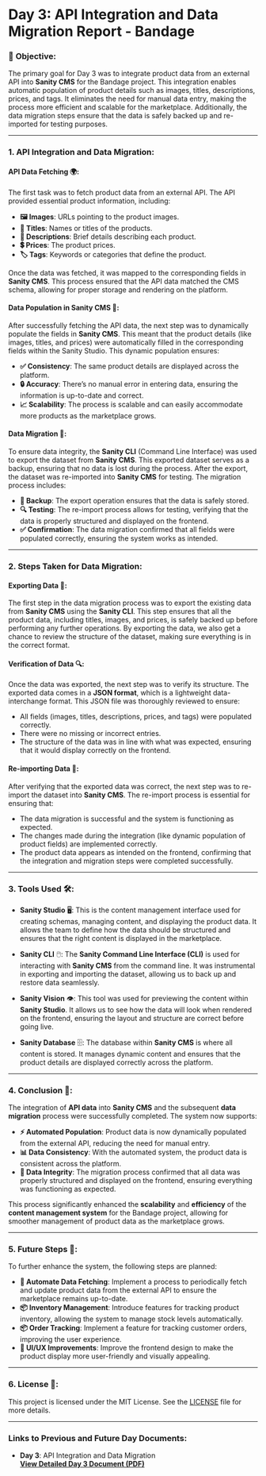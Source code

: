 # Day 3: API Integration and Data Migration Report - Bandage

### 📝 **Objective**:
The primary goal for Day 3 was to integrate product data from an external API into **Sanity CMS** for the Bandage project. This integration enables automatic population of product details such as images, titles, descriptions, prices, and tags. It eliminates the need for manual data entry, making the process more efficient and scalable for the marketplace. Additionally, the data migration steps ensure that the data is safely backed up and re-imported for testing purposes.

---

### 1. **API Integration and Data Migration**:

#### **API Data Fetching** 🌍:
The first task was to fetch product data from an external API. The API provided essential product information, including:
- **🖼️ Images**: URLs pointing to the product images.
- **📝 Titles**: Names or titles of the products.
- **📜 Descriptions**: Brief details describing each product.
- **💲 Prices**: The product prices.
- **🏷️ Tags**: Keywords or categories that define the product.

Once the data was fetched, it was mapped to the corresponding fields in **Sanity CMS**. This process ensured that the API data matched the CMS schema, allowing for proper storage and rendering on the platform.

#### **Data Population in Sanity CMS** 🔄:
After successfully fetching the API data, the next step was to dynamically populate the fields in **Sanity CMS**. This meant that the product details (like images, titles, and prices) were automatically filled in the corresponding fields within the Sanity Studio. This dynamic population ensures:
- **✅ Consistency**: The same product details are displayed across the platform.
- **🔒 Accuracy**: There’s no manual error in entering data, ensuring the information is up-to-date and correct.
- **📈 Scalability**: The process is scalable and can easily accommodate more products as the marketplace grows.

#### **Data Migration** 🔁:
To ensure data integrity, the **Sanity CLI** (Command Line Interface) was used to export the dataset from **Sanity CMS**. This exported dataset serves as a backup, ensuring that no data is lost during the process. After the export, the dataset was re-imported into **Sanity CMS** for testing. The migration process includes:
- **💾 Backup**: The export operation ensures that the data is safely stored.
- **🔍 Testing**: The re-import process allows for testing, verifying that the data is properly structured and displayed on the frontend.
- **✅ Confirmation**: The data migration confirmed that all fields were populated correctly, ensuring the system works as intended.

---

### 2. **Steps Taken for Data Migration**:

#### **Exporting Data** 💾:
The first step in the data migration process was to export the existing data from **Sanity CMS** using the **Sanity CLI**. This step ensures that all the product data, including titles, images, and prices, is safely backed up before performing any further operations. By exporting the data, we also get a chance to review the structure of the dataset, making sure everything is in the correct format.

#### **Verification of Data** 🔍:
Once the data was exported, the next step was to verify its structure. The exported data comes in a **JSON format**, which is a lightweight data-interchange format. This JSON file was thoroughly reviewed to ensure:
- All fields (images, titles, descriptions, prices, and tags) were populated correctly.
- There were no missing or incorrect entries.
- The structure of the data was in line with what was expected, ensuring that it would display correctly on the frontend.

#### **Re-importing Data** 🔄:
After verifying that the exported data was correct, the next step was to re-import the dataset into **Sanity CMS**. The re-import process is essential for ensuring that:
- The data migration is successful and the system is functioning as expected.
- The changes made during the integration (like dynamic population of product fields) are implemented correctly.
- The product data appears as intended on the frontend, confirming that the integration and migration steps were completed successfully.

---

### 3. **Tools Used** 🛠️:

- **Sanity Studio** 🖥️: This is the content management interface used for creating schemas, managing content, and displaying the product data. It allows the team to define how the data should be structured and ensures that the right content is displayed in the marketplace.
  
- **Sanity CLI** 🖱️: The **Sanity Command Line Interface (CLI)** is used for interacting with **Sanity CMS** from the command line. It was instrumental in exporting and importing the dataset, allowing us to back up and restore data seamlessly.
  
- **Sanity Vision** 👁️: This tool was used for previewing the content within **Sanity Studio**. It allows us to see how the data will look when rendered on the frontend, ensuring the layout and structure are correct before going live.

- **Sanity Database** 🗄️: The database within **Sanity CMS** is where all content is stored. It manages dynamic content and ensures that the product details are displayed correctly across the platform.

---

### 4. **Conclusion** 🎉:
The integration of **API data** into **Sanity CMS** and the subsequent **data migration** process were successfully completed. The system now supports:
- **⚡ Automated Population**: Product data is now dynamically populated from the external API, reducing the need for manual entry.
- **📊 Data Consistency**: With the automated system, the product data is consistent across the platform.
- **🔐 Data Integrity**: The migration process confirmed that all data was properly structured and displayed on the frontend, ensuring everything was functioning as expected.

This process significantly enhanced the **scalability** and **efficiency** of the **content management system** for the Bandage project, allowing for smoother management of product data as the marketplace grows.

---

### 5. **Future Steps** 🔮:
To further enhance the system, the following steps are planned:
- **🔄 Automate Data Fetching**: Implement a process to periodically fetch and update product data from the external API to ensure the marketplace remains up-to-date.
- **📦 Inventory Management**: Introduce features for tracking product inventory, allowing the system to manage stock levels automatically.
- **📦 Order Tracking**: Implement a feature for tracking customer orders, improving the user experience.
- **🎨 UI/UX Improvements**: Improve the frontend design to make the product display more user-friendly and visually appealing.

---

### 6. **License** 📜:
This project is licensed under the MIT License. See the [LICENSE](LICENSE) file for more details.

---

### Links to Previous and Future Day Documents:
 

- **Day 3**: API Integration and Data Migration  
[**View Detailed Day 3 Document (PDF)**](https://github.com/muhammadmubashir72/Marketplace_Builder_Hackathon_Task_2025/blob/master/Day3_API_Integration_and_Data_Migration/Day3_API_Integration_and_Data_Migration.pdf)
